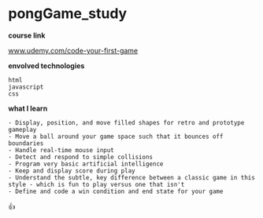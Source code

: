 # pongGame_study

**course link**

www.udemy.com/code-your-first-game

**envolved technologies**
```
html
javascript
css
```

**what I learn**
```
- Display, position, and move filled shapes for retro and prototype gameplay
- Move a ball around your game space such that it bounces off boundaries
- Handle real-time mouse input
- Detect and respond to simple collisions
- Program very basic artificial intelligence
- Keep and display score during play
- Understand the subtle, key difference between a classic game in this style - which is fun to play versus one that isn't
- Define and code a win condition and end state for your game
```

:+1: